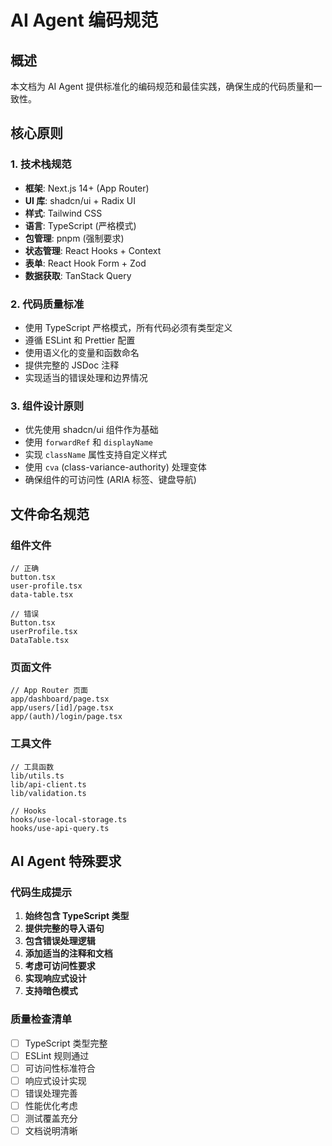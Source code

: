 # AI Agent 编码规范

## 概述

本文档为 AI Agent 提供标准化的编码规范和最佳实践，确保生成的代码质量和一致性。

## 核心原则

### 1. 技术栈规范
- **框架**: Next.js 14+ (App Router)
- **UI 库**: shadcn/ui + Radix UI
- **样式**: Tailwind CSS
- **语言**: TypeScript (严格模式)
- **包管理**: pnpm (强制要求)
- **状态管理**: React Hooks + Context
- **表单**: React Hook Form + Zod
- **数据获取**: TanStack Query

### 2. 代码质量标准
- 使用 TypeScript 严格模式，所有代码必须有类型定义
- 遵循 ESLint 和 Prettier 配置
- 使用语义化的变量和函数命名
- 提供完整的 JSDoc 注释
- 实现适当的错误处理和边界情况

### 3. 组件设计原则
- 优先使用 shadcn/ui 组件作为基础
- 使用 `forwardRef` 和 `displayName`
- 实现 `className` 属性支持自定义样式
- 使用 `cva` (class-variance-authority) 处理变体
- 确保组件的可访问性 (ARIA 标签、键盘导航)

## 文件命名规范

### 组件文件
```
// 正确
button.tsx
user-profile.tsx
data-table.tsx

// 错误
Button.tsx
userProfile.tsx
DataTable.tsx
```

### 页面文件
```
// App Router 页面
app/dashboard/page.tsx
app/users/[id]/page.tsx
app/(auth)/login/page.tsx
```

### 工具文件
```
// 工具函数
lib/utils.ts
lib/api-client.ts
lib/validation.ts

// Hooks
hooks/use-local-storage.ts
hooks/use-api-query.ts
```

## AI Agent 特殊要求

### 代码生成提示
1. **始终包含 TypeScript 类型**
2. **提供完整的导入语句**
3. **包含错误处理逻辑**
4. **添加适当的注释和文档**
5. **考虑可访问性要求**
6. **实现响应式设计**
7. **支持暗色模式**

### 质量检查清单
- [ ] TypeScript 类型完整
- [ ] ESLint 规则通过
- [ ] 可访问性标准符合
- [ ] 响应式设计实现
- [ ] 错误处理完善
- [ ] 性能优化考虑
- [ ] 测试覆盖充分
- [ ] 文档说明清晰